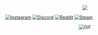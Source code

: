 <p align="center"> 
  <img src="https://capsule-render.vercel.app/api?text=Welcome&animation=fadeIn&type=transparent&color=gradient&height=100"/> 
</p>

[![Instagram](https://img.shields.io/badge/Instagram-%23E4405F.svg?style=for-the-badge&logo=Instagram&logoColor=white)](https://www.instagram.com/0_zaruka_0/)
[![Discord](https://img.shields.io/badge/Discord-%235865F2.svg?style=for-the-badge&logo=discord&logoColor=white)](https://discord.com/users/l_l)
[![Reddit](https://img.shields.io/badge/Reddit-%23FF4500.svg?style=for-the-badge&logo=Reddit&logoColor=white)](https://www.reddit.com/user/0_zaruka_0/)
[![Steam](https://img.shields.io/badge/steam-%23000000.svg?style=for-the-badge&logo=steam&logoColor=white)](https://steamcommunity.com/profiles/76561199146487714/)

<p align="center">
  <img src="https://c.tenor.com/EA_WtSxVQKMAAAAd/tenor.gif" alt="GIF">
</p>


